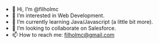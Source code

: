 - 👋 Hi, I’m @filholmc
- 👀 I’m interested in Web Development.
- 🌱 I’m currently learning Java/Javascript (a little bit more).
- 💞️ I’m looking to collaborate on Salesforce.
- 📫 How to reach me: filholmc@gmail.com

<!---
filholmc/filholmc is a ✨ special ✨ repository because its `README.md` (this file) appears on your GitHub profile.
You can click the Preview link to take a look at your changes.
--->
